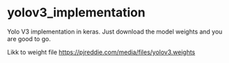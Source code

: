 # yolov3_implementation


Yolo V3 implementation in keras.
Just download the model weights and you are good to go.


Likk to weight file https://pjreddie.com/media/files/yolov3.weights
